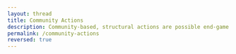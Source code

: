 ```yaml
---
layout: thread
title: Community Actions
description: Community-based, structural actions are possible end-game solutions that may allow groups of institutions to retake control of their data infrastructure.
permalink: /community-actions
reversed: true
---
```

